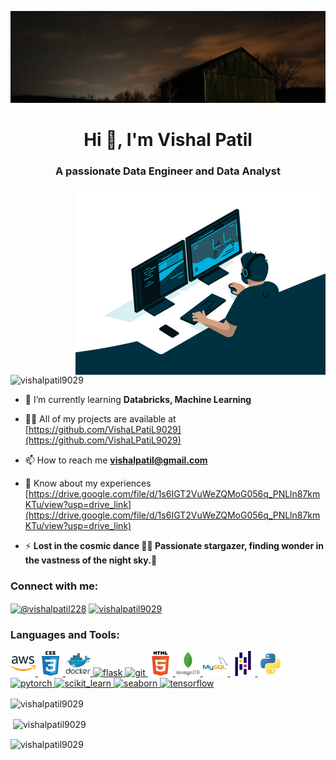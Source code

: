 ![logo](https://github.com/VishaLPatiL9029/VishaLPatiL9029/blob/main/github-header-image.png)
<h1 align="center">Hi 👋, I'm Vishal Patil</h1>
<h3 align="center">A passionate Data Engineer and Data Analyst </h3>
<img align = "right" alt = "coding" width = "400" src = "https://github.com/VishaLPatiL9029/VishaLPatiL9029/blob/main/code.gif">

<p align="left"> <img src="https://komarev.com/ghpvc/?username=vishalpatil9029&label=Profile%20views&color=0e75b6&style=flat" alt="vishalpatil9029" /> </p>

- 🌱 I’m currently learning **Databricks, Machine Learning**

- 👨‍💻 All of my projects are available at [https://github.com/VishaLPatiL9029](https://github.com/VishaLPatiL9029)

- 📫 How to reach me **vishalpatil@gmail.com**

- 📄 Know about my experiences [https://drive.google.com/file/d/1s6IGT2VuWeZQMoG056q_PNLln87kmKTu/view?usp=drive_link](https://drive.google.com/file/d/1s6IGT2VuWeZQMoG056q_PNLln87kmKTu/view?usp=drive_link)

- ⚡ **Lost in the cosmic dance 🌌✨ Passionate stargazer, finding wonder in the vastness of the night sky.🚀**

<h3 align="left">Connect with me:</h3>
<p align="left">
<a href="https://www.hackerrank.com/@vishalpatil228" target="blank"><img align="center" src="https://raw.githubusercontent.com/rahuldkjain/github-profile-readme-generator/master/src/images/icons/Social/hackerrank.svg" alt="@vishalpatil228" height="30" width="40" /></a>
<a href="https://www.leetcode.com/vishalpatil9029" target="blank"><img align="center" src="https://raw.githubusercontent.com/rahuldkjain/github-profile-readme-generator/master/src/images/icons/Social/leet-code.svg" alt="vishalpatil9029" height="30" width="40" /></a>
</p>

<h3 align="left">Languages and Tools:</h3>
<p align="left"> <a href="https://aws.amazon.com" target="_blank" rel="noreferrer"> <img src="https://raw.githubusercontent.com/devicons/devicon/master/icons/amazonwebservices/amazonwebservices-original-wordmark.svg" alt="aws" width="40" height="40"/> </a> <a href="https://www.w3schools.com/css/" target="_blank" rel="noreferrer"> <img src="https://raw.githubusercontent.com/devicons/devicon/master/icons/css3/css3-original-wordmark.svg" alt="css3" width="40" height="40"/> </a> <a href="https://www.docker.com/" target="_blank" rel="noreferrer"> <img src="https://raw.githubusercontent.com/devicons/devicon/master/icons/docker/docker-original-wordmark.svg" alt="docker" width="40" height="40"/> </a> <a href="https://flask.palletsprojects.com/" target="_blank" rel="noreferrer"> <img src="https://www.vectorlogo.zone/logos/pocoo_flask/pocoo_flask-icon.svg" alt="flask" width="40" height="40"/> </a> <a href="https://git-scm.com/" target="_blank" rel="noreferrer"> <img src="https://www.vectorlogo.zone/logos/git-scm/git-scm-icon.svg" alt="git" width="40" height="40"/> </a> <a href="https://www.w3.org/html/" target="_blank" rel="noreferrer"> <img src="https://raw.githubusercontent.com/devicons/devicon/master/icons/html5/html5-original-wordmark.svg" alt="html5" width="40" height="40"/> </a> <a href="https://www.mongodb.com/" target="_blank" rel="noreferrer"> <img src="https://raw.githubusercontent.com/devicons/devicon/master/icons/mongodb/mongodb-original-wordmark.svg" alt="mongodb" width="40" height="40"/> </a> <a href="https://www.mysql.com/" target="_blank" rel="noreferrer"> <img src="https://raw.githubusercontent.com/devicons/devicon/master/icons/mysql/mysql-original-wordmark.svg" alt="mysql" width="40" height="40"/> </a> <a href="https://pandas.pydata.org/" target="_blank" rel="noreferrer"> <img src="https://raw.githubusercontent.com/devicons/devicon/2ae2a900d2f041da66e950e4d48052658d850630/icons/pandas/pandas-original.svg" alt="pandas" width="40" height="40"/> </a> <a href="https://www.python.org" target="_blank" rel="noreferrer"> <img src="https://raw.githubusercontent.com/devicons/devicon/master/icons/python/python-original.svg" alt="python" width="40" height="40"/> </a> <a href="https://pytorch.org/" target="_blank" rel="noreferrer"> <img src="https://www.vectorlogo.zone/logos/pytorch/pytorch-icon.svg" alt="pytorch" width="40" height="40"/> </a> <a href="https://scikit-learn.org/" target="_blank" rel="noreferrer"> <img src="https://upload.wikimedia.org/wikipedia/commons/0/05/Scikit_learn_logo_small.svg" alt="scikit_learn" width="40" height="40"/> </a> <a href="https://seaborn.pydata.org/" target="_blank" rel="noreferrer"> <img src="https://seaborn.pydata.org/_images/logo-mark-lightbg.svg" alt="seaborn" width="40" height="40"/> </a> <a href="https://www.tensorflow.org" target="_blank" rel="noreferrer"> <img src="https://www.vectorlogo.zone/logos/tensorflow/tensorflow-icon.svg" alt="tensorflow" width="40" height="40"/> </a> </p>

<p><img align="center" src="https://github-readme-stats.vercel.app/api/top-langs?username=vishalpatil9029&show_icons=true&locale=en&layout=compact" alt="vishalpatil9029" /></p>

<p>&nbsp;<img align="center" src="https://github-readme-stats.vercel.app/api?username=vishalpatil9029&show_icons=true&locale=en" alt="vishalpatil9029" /></p>

<p><img align="center" src="https://github-readme-streak-stats.herokuapp.com/?user=vishalpatil9029&" alt="vishalpatil9029" /></p>
